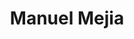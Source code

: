---
client: MM
title: Manuel Mejia
logo: 
website: http://manimejia.me
location: 
category: client
layout: client
---